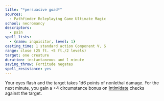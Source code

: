 ```yaml
---
title: "*persuasive goad*"
sources:
  - Pathfinder Roleplaying Game Ultimate Magic
school: necromancy
descriptors:
  - pain
spell_lists:
  - {name: inquisitor, level: 1}
casting_time: 1 standard action Component V, S
range: close (25 ft. +5 ft./2 levels)
target: one creature
duration: instantaneous and 1 minute
saving_throw: Fortitude negates
spell_resistance: yes
---
```


Your eyes flash and the target takes 1d6 points of nonlethal damage. For the next minute, you gain a +4 circumstance bonus on [Intimidate](/skills/intimidate/) checks against the target.

